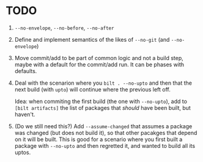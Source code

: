 # TODO

1. `--no-envelope`, `--no-before`, `--no-after`

1. Define and implement semantics of the likes of `--no-git` (and `--no-envelope`)

1. Move commit/add to be part of common logic and not a build step, maybe with a default
   for the commit/add run. It can be phases with defaults.

1. Deal with the scenarion where you `bilt . --no-upto`
   and then that the next build (with `upto`) will continue where the previous left off.

   Idea: when commiting the first build (the one with `--no-upto`), add to `[bilt artifacts]` the
   list of packages that _should_ have been built, but haven't.

1. (Do we still need this?) Add `--assume-changed` that assumes a package was changed (but does not
   build it), so that other pacakges that depend on it will be built. This is good for a scenario
   where you first built a package with `--no-upto` and then regretted it, and wanted to build all
   its uptos.
